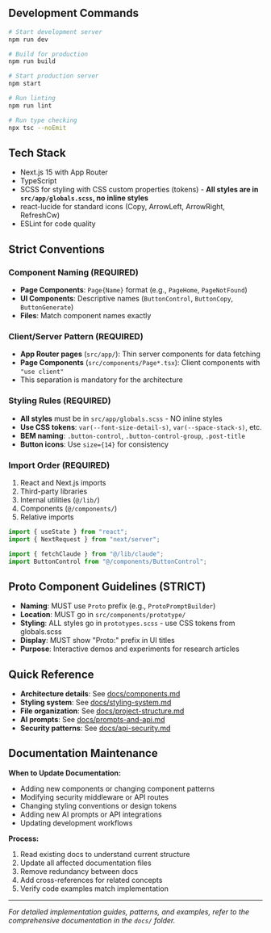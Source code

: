 ## Development Commands

```bash
# Start development server
npm run dev

# Build for production
npm run build

# Start production server
npm start

# Run linting
npm run lint

# Run type checking
npx tsc --noEmit
```

## Tech Stack

- Next.js 15 with App Router
- TypeScript
- SCSS for styling with CSS custom properties (tokens) - **All styles are in `src/app/globals.scss`, no inline styles**
- react-lucide for standard icons (Copy, ArrowLeft, ArrowRight, RefreshCw)
- ESLint for code quality

## Strict Conventions

### Component Naming (REQUIRED)

- **Page Components**: `Page{Name}` format (e.g., `PageHome`, `PageNotFound`)
- **UI Components**: Descriptive names (`ButtonControl`, `ButtonCopy`, `ButtonGenerate`)
- **Files**: Match component names exactly

### Client/Server Pattern (REQUIRED)

- **App Router pages** (`src/app/`): Thin server components for data fetching
- **Page Components** (`src/components/Page*.tsx`): Client components with `"use client"`
- This separation is mandatory for the architecture

### Styling Rules (REQUIRED)

- **All styles** must be in `src/app/globals.scss` - NO inline styles
- **Use CSS tokens**: `var(--font-size-detail-s)`, `var(--space-stack-s)`, etc.
- **BEM naming**: `.button-control`, `.button-control-group`, `.post-title`
- **Button icons**: Use `size={14}` for consistency

### Import Order (REQUIRED)

1. React and Next.js imports
2. Third-party libraries
3. Internal utilities (`@/lib/`)
4. Components (`@/components/`)
5. Relative imports

```typescript
import { useState } from "react";
import { NextRequest } from "next/server";

import { fetchClaude } from "@/lib/claude";
import ButtonControl from "@/components/ButtonControl";
```

## Proto Component Guidelines (STRICT)

- **Naming**: MUST use `Proto` prefix (e.g., `ProtoPromptBuilder`)
- **Location**: MUST go in `src/components/prototype/`
- **Styling**: ALL styles go in `prototypes.scss` - use CSS tokens from globals.scss
- **Display**: MUST show "Proto:" prefix in UI titles
- **Purpose**: Interactive demos and experiments for research articles

## Quick Reference

- **Architecture details**: See [docs/components.md](docs/components.md)
- **Styling system**: See [docs/styling-system.md](docs/styling-system.md)
- **File organization**: See [docs/project-structure.md](docs/project-structure.md)
- **AI prompts**: See [docs/prompts-and-api.md](docs/prompts-and-api.md)
- **Security patterns**: See [docs/api-security.md](docs/api-security.md)

## Documentation Maintenance

**When to Update Documentation:**

- Adding new components or changing component patterns
- Modifying security middleware or API routes
- Changing styling conventions or design tokens
- Adding new AI prompts or API integrations
- Updating development workflows

**Process:**

1. Read existing docs to understand current structure
2. Update all affected documentation files
3. Remove redundancy between docs
4. Add cross-references for related concepts
5. Verify code examples match implementation

---

_For detailed implementation guides, patterns, and examples, refer to the comprehensive documentation in the `docs/` folder._
